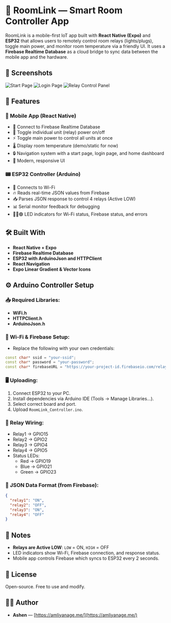
# 📱 RoomLink — Smart Room Controller App

RoomLink is a mobile-first IoT app built with **React Native (Expo)** and **ESP32** that allows users to remotely control room relays (lights/plugs), toggle main power, and monitor room temperature via a friendly UI. It uses a **Firebase Realtime Database** as a cloud bridge to sync data between the mobile app and the hardware.

## 📸 Screenshots

![Start Page](assets/Screenshot/Start_Page.jpg)
![Login Page](assets/Screenshot/Login_Page.jpg)
![Relay Control Panel](assets/Screenshot/Home_Page.jpg)

## 🚀 Features

### 📱 Mobile App (React Native)
- 📶 Connect to Firebase Realtime Database
- 🔌 Toggle individual unit (relay) power on/off  
- ⚡ Toggle main power to control all units at once
- 🌡️ Display room temperature (demo/static for now)
- 🔒 Navigation system with a start page, login page, and home dashboard
- 🎨 Modern, responsive UI

### 📟 ESP32 Controller (Arduino)
- 📡 Connects to Wi-Fi
- 🔥 Reads real-time JSON values from Firebase
- 📥 Parses JSON response to control 4 relays (Active LOW)
- 📊 Serial monitor feedback for debugging
- 🔴🔵🟢 LED indicators for Wi-Fi status, Firebase status, and errors

## 🛠️ Built With

- **React Native + Expo**
- **Firebase Realtime Database**
- **ESP32 with ArduinoJson and HTTPClient**
- **React Navigation**
- **Expo Linear Gradient & Vector Icons**

## ⚙️ Arduino Controller Setup

### 📥 Required Libraries:
- **WiFi.h**
- **HTTPClient.h**
- **ArduinoJson.h**

### 📡 Wi-Fi & Firebase Setup:
- Replace the following with your own credentials:
```cpp
const char* ssid = "your-ssid";
const char* password = "your-password";
const char* firebaseURL = "https://your-project-id.firebaseio.com/relayArry.json";
```

### 🖥️ Uploading:
1. Connect ESP32 to your PC.
2. Install dependencies via Arduino IDE (Tools → Manage Libraries…).
3. Select correct board and port.
4. Upload `RoomLink_Controller.ino`.

### 🔌 Relay Wiring:
- Relay1 → GPIO15  
- Relay2 → GPIO2  
- Relay3 → GPIO4  
- Relay4 → GPIO5  
- Status LEDs:  
  - Red → GPIO19  
  - Blue → GPIO21  
  - Green → GPIO23  

### 🔄 JSON Data Format (from Firebase):
```json
{
  "relay1": "ON",
  "relay2": "OFF",
  "relay3": "ON",
  "relay4": "OFF"
}
```

## 📝 Notes

- **Relays are Active LOW**: `LOW` = ON, `HIGH` = OFF
- LED indicators show Wi-Fi, Firebase connection, and response status.
- Mobile app controls Firebase which syncs to ESP32 every 2 seconds.

## 📄 License

Open-source. Free to use and modify.

## 👨‍💻 Author

- **Ashen** — [https://amliyanage.me/](https://amliyanage.me/)
